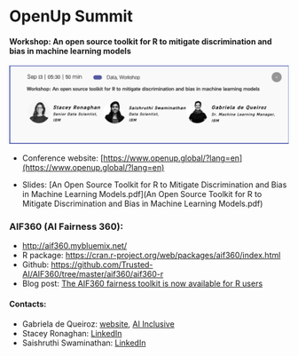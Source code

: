 # OpenUp Summit 

#### Workshop: An open source toolkit for R to mitigate discrimination and bias in machine learning models

![](conference_agenda.png)


- Conference website: [https://www.openup.global/?lang=en](https://www.openup.global/?lang=en)


- Slides: [An Open Source Toolkit for R to Mitigate Discrimination and Bias in Machine Learning Models.pdf](An Open Source Toolkit for R to Mitigate Discrimination and Bias in Machine Learning Models.pdf)


### AIF360 (AI Fairness 360): 

- http://aif360.mybluemix.net/
- R package: https://cran.r-project.org/web/packages/aif360/index.html
- Github: https://github.com/Trusted-AI/AIF360/tree/master/aif360/aif360-r
- Blog post: [The AIF360 fairness toolkit is now available for R users](https://developer.ibm.com/technologies/artificial-intelligence/blogs/the-aif360-team-adds-compatibility-with-r/)


#### Contacts:

- Gabriela de Queiroz: [website](https://k-roz.com/), [AI Inclusive](https://ai-inclusive.org)
- Stacey Ronaghan: [LinkedIn](https://www.linkedin.com/in/staceyronaghan/)
- Saishruthi Swaminathan: [LinkedIn](https://www.linkedin.com/in/saishruthi-swaminathan/)